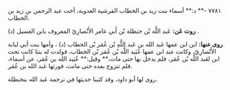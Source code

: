 ٧٧٨١ -** د:** أسماء بنت زيد بن الخطاب القرشية العدوية، أخت عبد الرحمن بن زيد بن الخطاب.

**روت عَن:** عَبد اللَّه بْن حنظلة بْن أَبي عامر الأَنْصارِيّ المعروف بابن الغسيل (د) .

**روى عنها:** ابن ابن عمها عَبد الله بن عَبد اللَّهِ بْن عُمَر بْن الخطاب (د) ، وأمها بنت أبي لبابة الأَنْصارِيّ، وكانت عند ابن عمها عُبَيد اللَّه بْن عُمَر بْن الخطاب، فولدت له بنتا كانت تحت ابن لعَبد اللَّه بْن عُمَر، فلم يدخل بها حتى مات،** وقيل:** عُبَيد الله بن عُمَر، عن أسماء، فلم تتزوج بعده حتى ماتت، فورثها عَبد الله بن عُمَر.

روى لها أبو داود، وقد كتبنا حديثها في ترجمة عَبد الله بنحنظلة.